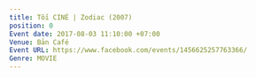 ```yaml
---
title: Tối CINÉ | Zodiac (2007)
position: 0
Event date: 2017-08-03 11:10:00 +07:00
Venue: Bản Café
Event URL: https://www.facebook.com/events/1456625257763366/
Genre: MOVIE
---
```


